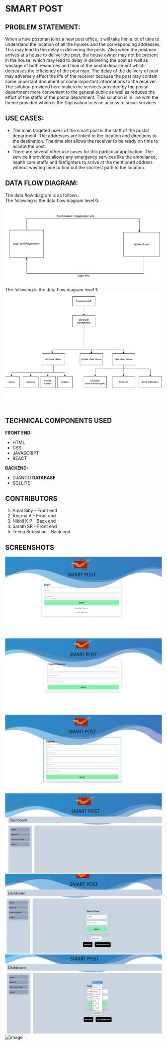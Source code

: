 # **SMART POST**
## **PROBLEM STATEMENT:**
When a new postman joins a new post office, it will take him a lot of time to understand the location of all the houses and the corresponding addresses. This may lead to the delay in delivering the posts. Also when the postman arrives at a house to deliver the post, the house owner may not be present in the house, which may lead to delay in delivering the post as well as wastage of both resources and time of the postal department which decreases the efficiency of the post man. The delay of the delivery of post may adversely affect the life of the receiver because the post may contain some important document or some important informations to the receiver. <br />The solution provided here makes  the services provided by the postal department more convenient to the general public as well as reduces the  effort of the staffs of the postal department. This solution is in line with the theme provided which is the Digitisation to ease access to social services.
## **USE CASES:**

*   The main targeted users of the smart post is the staff of the postal department. The addresses are linked to the location and directions to the destination. The time slot allows the receiver to be ready on time to accept the post.
*   There are several other use cases for this particular application. The service it provides allows any emergency services like the ambulance, health care staffs and firefighters to arrive at the mentioned address without wasting time to find out the shortest path to the location.

## **DATA FLOW DIAGRAM:**
The data flow diagram is as follows.<br/>The following is the data flow diagram level 0.

![data flow diagram](https://github.com/nikhilkp6/2022_IBM_Code_Challenge_Smartpost/blob/master/dfd%200.png)

The following is the data flow diagram level 1:
![data flow diagram](https://github.com/nikhilkp6/2022_IBM_Code_Challenge_Smartpost/blob/master/dfd%201.png)
## **TECHNICAL COMPONENTS USED**
 **FRONT END:**
*   HTML
*   CSS
*   JAVASCRIPT
*   REACT

**BACKEND:**
* DJANGO
**DATABASE**
* SQLLITE
## **CONTRIBUTORS**
1. Amal Siby  - Front end<br/>
2. Aparna A - Front end<br/>
3. Nikhil K P - Back end <br/>
4. Sarath SR  - Front end<br/>
5. Teena Sebastian - Back end

## **SCREENSHOTS**

![login](https://github.com/nikhilkp6/2022_IBM_Code_Challenge_Smartpost/blob/master/Login.jpeg)
![sign up](https://github.com/nikhilkp6/2022_IBM_Code_Challenge_Smartpost/blob/master/sign%20up.jpeg)
![Registration](https://github.com/nikhilkp6/2022_IBM_Code_Challenge_Smartpost/blob/master/Registration.jpeg)
![Dashboard](https://github.com/nikhilkp6/2022_IBM_Code_Challenge_Smartpost/blob/master/Dash%20board.jpeg)
![Search](https://github.com/nikhilkp6/2022_IBM_Code_Challenge_Smartpost/blob/master/search%20user.jpeg)
![time](https://github.com/nikhilkp6/2022_IBM_Code_Challenge_Smartpost/blob/master/time%20slot.jpeg)
![image](https://user-images.githubusercontent.com/53861828/167127424-243a427e-1490-4e1b-9a6d-1cd350eccb4f.png)



